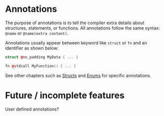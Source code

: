 # Annotations
The purpose of annotations is to tell the compiler extra details about structures, statements, or functions. All annotations follow the same syntax: `@name` or `@name(extra content)`.

Annotations usually appear between keyword like `struct` or `fn` and an identifier as shown below:
```c++
struct @no_padding MyData { ... }

fn @stdcall MyFunction() { ... }
```

See other chapters such as [Structs](./04-Structs.md) and [Enums](./06-Enums%20and%20switch.md) for specific annotations.

# Future / incomplete features

User defined annotations?